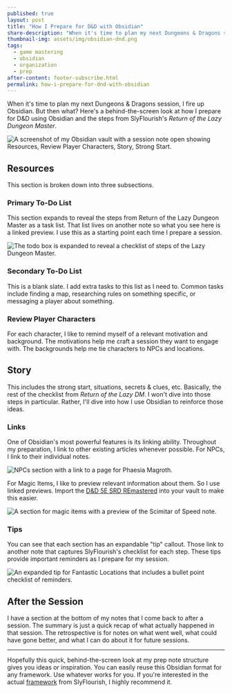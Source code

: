 ```yaml
---
published: true
layout: post
title: "How I Prepare for D&D with Obsidian"
share-description: "When it's time to plan my next Dungeons & Dragons session, I fire up Obsidian. But then what? Here's a behind-the-screen look at how I prepare D&D using Obsidian and the steps from SlyFlourish's Return of the Lazy Dungeon Master."
thumbnail-img: assets/img/obsidian-dnd.png
tags:
  - game mastering
  - obsidian
  - organization
  - prep
after-content: footer-subscribe.html
permalink: how-i-prepare-for-dnd-with-obsidian
---
```


When it's time to plan my next Dungeons & Dragons session, I fire up Obsidian. But then what? Here's a behind-the-screen look at how I prepare for D&D using Obsidian and the steps from SlyFlourish's *Return of the Lazy Dungeon Master*.

![A screenshot of my Obsidian vault with a session note open showing Resources, Review Player Characters, Story, Strong Start.]({{site.baseurl}}/assets/img/obsidian-prep-notes.png)

## Resources

This section is broken down into three subsections.

### Primary To-Do List

This section expands to reveal the steps from Return of the Lazy Dungeon Master as a task list. That list lives on another note so what you see here is a linked preview. I use this as a starting point each time I prepare a session.

![The todo box is expanded to reveal a checklist of steps of the Lazy Dungeon Master.]({{site.baseurl}}/assets/img/obsidian-todo-list.png)

### Secondary To-Do List

This is a blank slate. I add extra tasks to this list as I need to. Common tasks include finding a map, researching rules on something specific, or messaging a player about something.

### Review Player Characters

For each character, I like to remind myself of a relevant motivation and background. The motivations help me craft a session they want to engage with. The backgrounds help me tie characters to NPCs and locations.

## Story

This includes the strong start, situations, secrets & clues, etc. Basically, the rest of the checklist from *Return of the Lazy DM*. I won't dive into those steps in particular. Rather, I'll dive into how I use Obsidian to reinforce those ideas.

### Links

One of Obsidian's most powerful features is its linking ability. Throughout my preparation, I link to other existing articles whenever possible. For NPCs, I link to their individual notes.

![NPCs section with a link to a page for Phaesia Magroth.]({{site.baseurl}}/assets/img/obsidian-npc-link.png)

For Magic Items, I like to preview relevant information about them. So I use linked previews. Import the [D&D 5E SRD REmastered](https://github.com/OldManUmby/DND.SRD.Wiki) into your vault to make this easier. 

![A section for magic items with a preview of the Scimitar of Speed note.]({{site.baseurl}}/assets/img/obsidian-magic-items.png)

### Tips

You can see that each section has an expandable "tip" callout. Those link to another note that captures SlyFlourish's checklist for each step. These tips provide important reminders as I prepare for my session.

![An expanded tip for Fantastic Locations that includes a bullet point checklist of reminders.]({{site.baseurl}}/assets/img/obsidian-prep-tip.png)

## After the Session

I have a section at the bottom of my notes that I come back to after a session. The summary is just a quick recap of what actually happened in that session. The retrospective is for notes on what went well, what could have gone better, and what I can do about it for future sessions.

---

Hopefully this quick, behind-the-screen look at my prep note structure gives you ideas or inspiration. You can easily reuse this Obsidian format for any framework. Use whatever works for you. If you're interested in the actual [framework](https://shop.slyflourish.com/collections/the-lazy-dungeon-master-series/products/return-of-the-lazy-dungeon-master) from SlyFlourish, I highly recommend it.